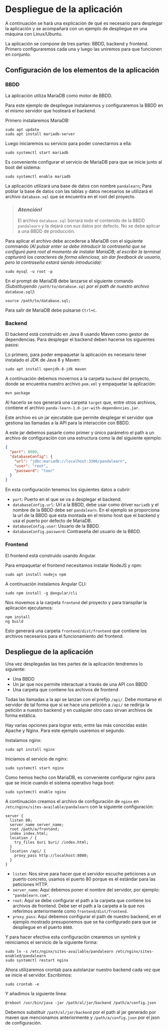 # Despliegue de la aplicación

A continuación se hará una explicación de qué es necesario para desplegar la
aplicación y se acompañará con un ejemplo de despliegue en una máquina con
Linux/Ubuntu.

La aplicación se compone de tres partes: BBDD, backend y frontend. Primero
configuraremos cada una y luego las uniremos para que funcionen en conjunto.

## Configuración de los elementos de la aplicación

### BBDD

La aplicación utiliza MariaDB como motor de BBDD.

Para este ejemplo de despliegue instalaremos y configuraremos la BBDD en el
mismo servidor que hosteará el backend.

Primero instalaremos MariaDB:

```shell
sudo apt update
sudo apt install mariadb-server
```

Luego iniciaremos su servicio para poder conectarnos a ella:

```shell
sudo systemctl start mariadb
```

Es conveniente configurar el servicio de MariaDB para que se inicie junto al
boot del sistema:

```shell
sudo systemctl enable mariadb
```

La aplicación utilizará una base de datos con nombre `pandalearn`; Para
poblar la base de datos con las tablas y datos necesarios se utilizará el
archivo `database.sql` que se encuentra en el root del proyecto.

> ### **_Atención!_**
>
> El archivo `database.sql` borrará todo el contenido de la BBDD `pandalearn`
> y la dejará con sus datos por defecto. No se debe aplicar a una BBDD de
> producción.

Para aplicar el archivo debe accederse a MariaDB con el siguiente commando
_(Al pulsar enter se debe introducir la contraseña que se configuró para
root al momento de instalar MariaDB; al escribir la terminal capturará los
caracteres de forma silenciosa, sin dar feedback de usuario, pero la
contraseña estará siendo introducida)_:

```shell
sudo mysql -u root -p
```

En el prompt de MariaDB debe lanzarse el siguiente comando _(Substituyendo
`/path/to/database.sql` por el path de nuestro archivo `database.sql`)_:

```
source /path/to/database.sql;
```

Para salir de MariaDB debe pulsarse `Ctrl+C`.

### Backend

El backend está construido en Java 8 usando Maven como gestor de
dependencias. Para desplegar el backend deben hacerse los siguientes pasos:

Lo primero, para poder empaquetar la aplicación es necesario tener instalado
el JDK de Java 8 y Maven:

```shell
sudo apt install openjdk-8-jdk maven
```

A continuación debemos movernos a la carpeta `backend` del proyecto, donde
se encuentra nuestro archivo `pom.xml` y empaquetar la aplicación:

```shell
mvn package
```

Al hacerlo se nos generará una carpeta `target` que, entre otros archivos,
contiene el archivo `panda-learn-1.0-jar-with-dependencies.jar`.

Este archivo es un jar ejecutable que permite desplegar el servidor que
gestiona las llamadas a la API para la interacción con BBDD.

A este jar debemos pasarle como primer y único parámetro el path a un
archivo de configuración con una estructura como la del siguiente ejemplo:

```json
{
  "port": 8080,
  "databaseConfig": {
    "url": "jdbc:mariadb://localhost:3306/pandalearn",
    "user": "root",
    "password": "toor"
  }
}
```

En esta configuración tenemos los siguientes datos a cubrir:

- `port`: Puerto en el que se va a desplegar el backend.
- `databaseConfig.url`: Url a la BBDD, debe usar como driver `mariadb` y el
  nombre de la BBDD debe ser `pandalearn`. En el ejemplo se proporciona la
  url de la BBDD que esta montada en el mismo host que el backend y usa el 
  puerto por defecto de MariaDB.
- `databaseConfig.user`: Usuario de la BBDD.
- `databaseConfig.password`: Contraseña del usuario de la BBDD.

### Frontend

El frontend está construido usando Angular.

Para empaquetar el frontend necesitamos instalar NodeJS y npm:

```shell
sudo apt install nodejs npm
```

A continuación instalamos Angular CLI:

```shell
sudo npm install -g @angular/cli
```

Nos movemos a la carpeta `frontend` del proyecto y para transpilar la
aplicación ejecutamos:

```shell
npm install
ng build
```

Esto generará una carpeta `frontend/dist/frontend` que contiene los archivos
necesarios para el funcionamiento del frontend.

## Despliegue de la aplicación

Una vez desplegadas las tres partes de la aplicación tendremos lo siguiente:

- Una BBDD
- Un jar que nos permite interactuar a través de una API con BBDD
- Una carpeta que contiene los archivos de frontend

Todas las llamadas a la api se lanzan con el prefijo `/api/`. Debe montarse
el servidor de tal forma que si se hace una petición a `/api/` se redirija
la petición a nuestro backend y en cualquier otro caso sirvan archivos de
forma estática.

Hay varias opciones para lograr esto, entre las más conocidas están Apache y
Nginx. Para este ejemplo usaremos el segundo.

Instalamos nginx:

```shell
sudo apt install nginx
```

Iniciamos el servicio de nginx:

```shell
sudo systemctl start nginx
```

Como hemos hecho con MariaDB, es conveniente configurar nginx para que se
inicie cuando el sistema operativo haga boot:

```shell
sudo systemctl enable nginx
```

A continuación creamos el archivo de configuración de `nginx` en
`/etc/nginx/sites-available/pandalearn` con la siguiente configuración:

```
server {
  listen 80;
  server_name server_name;
  root /path/a/frontend;
  index index.html;
  location / {
    try_files $uri $uri/ /index.html;
  }
  location /api/ {
    proxy_pass http://localhost:8080;
  }
}
```

- `listen`: Nos sirve para hacer que el servidor escuche peticiones a un 
  puerto concreto, usamos el puerto 80 porque es el estándar para las 
  peticiones HTTP.
- `server_name`: Aquí debemos poner el nombre del servidor, por ejemplo: 
  `"pandalearn.com"`.
- `root`: Aquí se debe configurar el path a la carpeta que contiene los 
  archivos de frontend. Debe ser el path a la carpeta a la que nos referimos 
  anteriormente como `frontend/dist/frontend`.
- `proxy_pass`: Aquí debemos configurar el path de nuestro backend, en el 
  ejemplo mostrado presuponemos que se ha configurado para que se despliegue 
  en el puerto `8080`.

Y para hacer efectiva esta configuración crearemos un symlink y 
reiniciamos el servicio de la siguiente forma:

```shell
sudo ln -s /etc/nginx/sites-available/pandalearn /etc/nginx/sites-enabled/pandalearn
sudo systemctl restart nginx
```
Ahora utilizaremos crontab para autolanzar nuestro backend cada vez que se 
inicie el servidor. Escribimos:

```shell
sudo crontab -e
```

Y añadimos la siguiente línea:

```
@reboot /usr/bin/java -jar /path/al/jar/backend /path/a/config.json
```

Debemos substituir `/path/al/jar/backend` por el path al jar generado por 
maven que mencionamos anteriormente y `/path/a/config.json` por el json de 
configuración.